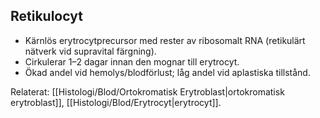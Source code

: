 ## Retikulocyt

- Kärnlös erytrocytprecursor med rester av ribosomalt RNA (retikulärt nätverk vid supravital färgning).  
- Cirkulerar 1–2 dagar innan den mognar till erytrocyt.  
- Ökad andel vid hemolys/blodförlust; låg andel vid aplastiska tillstånd.

Relaterat: [[Histologi/Blod/Ortokromatisk Erytroblast|ortokromatisk erytroblast]], [[Histologi/Blod/Erytrocyt|erytrocyt]].
